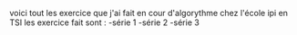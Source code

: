 voici tout les exercice que j'ai fait en cour d'algorythme chez l'école ipi en TSI 
les exercice fait sont :
-série 1
-série 2
-série 3
